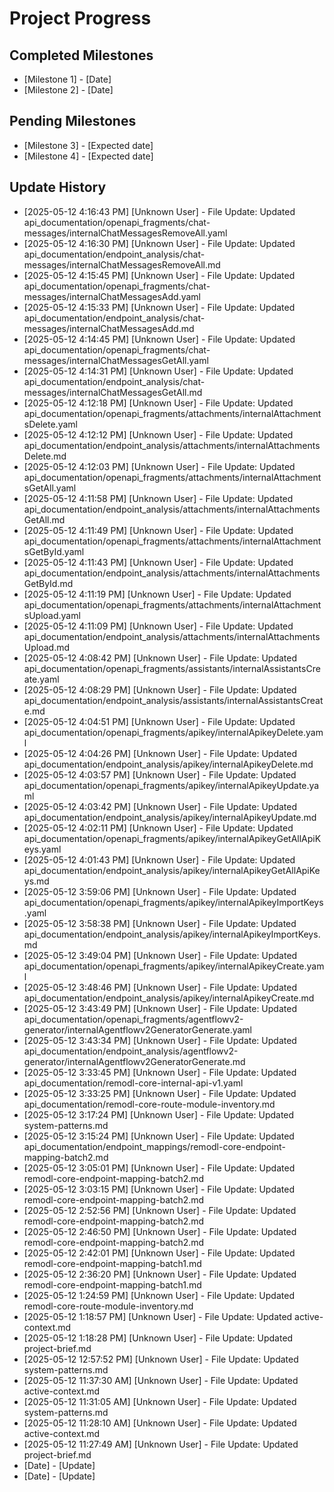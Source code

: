 # Project Progress

## Completed Milestones
- [Milestone 1] - [Date]
- [Milestone 2] - [Date]

## Pending Milestones
- [Milestone 3] - [Expected date]
- [Milestone 4] - [Expected date]

## Update History

- [2025-05-12 4:16:43 PM] [Unknown User] - File Update: Updated api_documentation/openapi_fragments/chat-messages/internalChatMessagesRemoveAll.yaml
- [2025-05-12 4:16:30 PM] [Unknown User] - File Update: Updated api_documentation/endpoint_analysis/chat-messages/internalChatMessagesRemoveAll.md
- [2025-05-12 4:15:45 PM] [Unknown User] - File Update: Updated api_documentation/openapi_fragments/chat-messages/internalChatMessagesAdd.yaml
- [2025-05-12 4:15:33 PM] [Unknown User] - File Update: Updated api_documentation/endpoint_analysis/chat-messages/internalChatMessagesAdd.md
- [2025-05-12 4:14:45 PM] [Unknown User] - File Update: Updated api_documentation/openapi_fragments/chat-messages/internalChatMessagesGetAll.yaml
- [2025-05-12 4:14:31 PM] [Unknown User] - File Update: Updated api_documentation/endpoint_analysis/chat-messages/internalChatMessagesGetAll.md
- [2025-05-12 4:12:18 PM] [Unknown User] - File Update: Updated api_documentation/openapi_fragments/attachments/internalAttachmentsDelete.yaml
- [2025-05-12 4:12:12 PM] [Unknown User] - File Update: Updated api_documentation/endpoint_analysis/attachments/internalAttachmentsDelete.md
- [2025-05-12 4:12:03 PM] [Unknown User] - File Update: Updated api_documentation/openapi_fragments/attachments/internalAttachmentsGetAll.yaml
- [2025-05-12 4:11:58 PM] [Unknown User] - File Update: Updated api_documentation/endpoint_analysis/attachments/internalAttachmentsGetAll.md
- [2025-05-12 4:11:49 PM] [Unknown User] - File Update: Updated api_documentation/openapi_fragments/attachments/internalAttachmentsGetById.yaml
- [2025-05-12 4:11:43 PM] [Unknown User] - File Update: Updated api_documentation/endpoint_analysis/attachments/internalAttachmentsGetById.md
- [2025-05-12 4:11:19 PM] [Unknown User] - File Update: Updated api_documentation/openapi_fragments/attachments/internalAttachmentsUpload.yaml
- [2025-05-12 4:11:09 PM] [Unknown User] - File Update: Updated api_documentation/endpoint_analysis/attachments/internalAttachmentsUpload.md
- [2025-05-12 4:08:42 PM] [Unknown User] - File Update: Updated api_documentation/openapi_fragments/assistants/internalAssistantsCreate.yaml
- [2025-05-12 4:08:29 PM] [Unknown User] - File Update: Updated api_documentation/endpoint_analysis/assistants/internalAssistantsCreate.md
- [2025-05-12 4:04:51 PM] [Unknown User] - File Update: Updated api_documentation/openapi_fragments/apikey/internalApikeyDelete.yaml
- [2025-05-12 4:04:26 PM] [Unknown User] - File Update: Updated api_documentation/endpoint_analysis/apikey/internalApikeyDelete.md
- [2025-05-12 4:03:57 PM] [Unknown User] - File Update: Updated api_documentation/openapi_fragments/apikey/internalApikeyUpdate.yaml
- [2025-05-12 4:03:42 PM] [Unknown User] - File Update: Updated api_documentation/endpoint_analysis/apikey/internalApikeyUpdate.md
- [2025-05-12 4:02:11 PM] [Unknown User] - File Update: Updated api_documentation/openapi_fragments/apikey/internalApikeyGetAllApiKeys.yaml
- [2025-05-12 4:01:43 PM] [Unknown User] - File Update: Updated api_documentation/endpoint_analysis/apikey/internalApikeyGetAllApiKeys.md
- [2025-05-12 3:59:06 PM] [Unknown User] - File Update: Updated api_documentation/openapi_fragments/apikey/internalApikeyImportKeys.yaml
- [2025-05-12 3:58:38 PM] [Unknown User] - File Update: Updated api_documentation/endpoint_analysis/apikey/internalApikeyImportKeys.md
- [2025-05-12 3:49:04 PM] [Unknown User] - File Update: Updated api_documentation/openapi_fragments/apikey/internalApikeyCreate.yaml
- [2025-05-12 3:48:46 PM] [Unknown User] - File Update: Updated api_documentation/endpoint_analysis/apikey/internalApikeyCreate.md
- [2025-05-12 3:43:49 PM] [Unknown User] - File Update: Updated api_documentation/openapi_fragments/agentflowv2-generator/internalAgentflowv2GeneratorGenerate.yaml
- [2025-05-12 3:43:34 PM] [Unknown User] - File Update: Updated api_documentation/endpoint_analysis/agentflowv2-generator/internalAgentflowv2GeneratorGenerate.md
- [2025-05-12 3:33:45 PM] [Unknown User] - File Update: Updated api_documentation/remodl-core-internal-api-v1.yaml
- [2025-05-12 3:33:25 PM] [Unknown User] - File Update: Updated api_documentation/remodl-core-route-module-inventory.md
- [2025-05-12 3:17:24 PM] [Unknown User] - File Update: Updated system-patterns.md
- [2025-05-12 3:15:24 PM] [Unknown User] - File Update: Updated api_documentation/endpoint_mappings/remodl-core-endpoint-mapping-batch2.md
- [2025-05-12 3:05:01 PM] [Unknown User] - File Update: Updated remodl-core-endpoint-mapping-batch2.md
- [2025-05-12 3:03:15 PM] [Unknown User] - File Update: Updated remodl-core-endpoint-mapping-batch2.md
- [2025-05-12 2:52:56 PM] [Unknown User] - File Update: Updated remodl-core-endpoint-mapping-batch2.md
- [2025-05-12 2:46:50 PM] [Unknown User] - File Update: Updated remodl-core-endpoint-mapping-batch2.md
- [2025-05-12 2:42:01 PM] [Unknown User] - File Update: Updated remodl-core-endpoint-mapping-batch1.md
- [2025-05-12 2:36:20 PM] [Unknown User] - File Update: Updated remodl-core-endpoint-mapping-batch1.md
- [2025-05-12 1:24:59 PM] [Unknown User] - File Update: Updated remodl-core-route-module-inventory.md
- [2025-05-12 1:18:57 PM] [Unknown User] - File Update: Updated active-context.md
- [2025-05-12 1:18:28 PM] [Unknown User] - File Update: Updated project-brief.md
- [2025-05-12 12:57:52 PM] [Unknown User] - File Update: Updated system-patterns.md
- [2025-05-12 11:37:30 AM] [Unknown User] - File Update: Updated active-context.md
- [2025-05-12 11:31:05 AM] [Unknown User] - File Update: Updated system-patterns.md
- [2025-05-12 11:28:10 AM] [Unknown User] - File Update: Updated active-context.md
- [2025-05-12 11:27:49 AM] [Unknown User] - File Update: Updated project-brief.md
- [Date] - [Update]
- [Date] - [Update]
